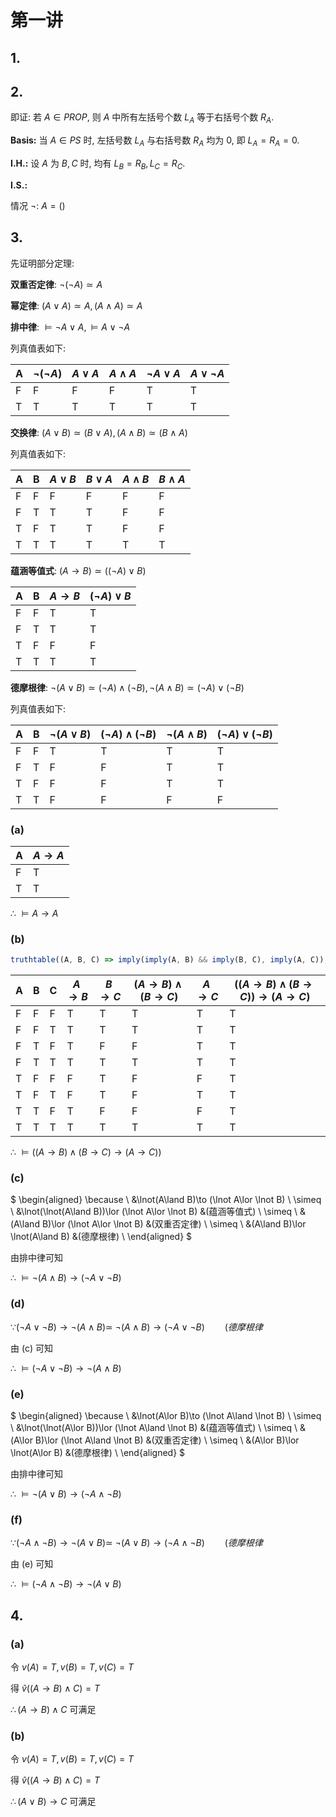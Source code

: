 # 第一讲

## 1.


## 2.

即证: 若 $A\in PROP$, 则 $A$ 中所有左括号个数 $L_A$ 等于右括号个数 $R_A$.

**Basis:** 当 $A\in PS$ 时, 左括号数 $L_A$ 与右括号数 $R_A$ 均为 $0$, 即 $L_A=R_A=0$.

**I.H.:** 设 $A$ 为 $B, C$ 时, 均有 $L_B=R_B, L_C=R_C$.

**I.S.:**

情况 $\lnot$: $A = ()$


## 3.

先证明部分定理:

**双重否定律**: $\lnot(\lnot A)\simeq A$

**幂定律**: $(A\lor A) \simeq A, (A\land A)\simeq A$

**排中律**: $\models\lnot A\lor A, \models A\lor \lnot A$

列真值表如下:

| A | $\lnot(\lnot A)$ | $A\lor A$ | $A\land A$ | $\lnot A\lor A$ | $A\lor \lnot A$ |
|---|---|---|---|---|---|
| F | F | F | F | T | T |
| T | T | T | T | T | T |

**交换律**: $(A\lor B) \simeq (B\lor A), (A\land B)\simeq (B\land A)$

列真值表如下:

| A | B | $A\lor B$ | $B\lor A$ | $A\land B$ | $B\land A$ |
|---|---|---|---|---|---|
| F | F | F | F | F | F |
| F | T | T | T | F | F |
| T | F | T | T | F | F |
| T | T | T | T | T | T |

**蕴涵等值式**: $(A\to B) \simeq ((\lnot A)\lor B)$

| A | B | $A\to B$ | $(\lnot A)\lor B$ |
|---|---|---|---|
| F | F | T | T |
| F | T | T | T |
| T | F | F | F |
| T | T | T | T |

**德摩根律**: $\lnot(A\lor B)\simeq (\lnot A) \land (\lnot B), \lnot(A\land B)\simeq (\lnot A) \lor (\lnot B)$

列真值表如下:

| A | B | $\lnot(A\lor B)$ | $(\lnot A) \land (\lnot B)$ | $\lnot(A\land B)$ | $(\lnot A) \lor (\lnot B)$ |
|---|---|---|---|---|---|
| F | F | T | T | T | T |
| F | T | F | F | T | T |
| T | F | F | F | T | T |
| T | T | F | F | F | F |

### (a)

| A | $A\to A$ |
|---|---|
| F | T |
| T | T |

$\therefore \ \models A\to A$

### (b)

``` javascript {hide}
truthtable((A, B, C) => imply(imply(A, B) && imply(B, C), imply(A, C)), ['A', 'B', 'C', 'D'], ['T', 'F'])
```

| A | B | C | $A\to B$ | $B\to C$ | $(A\to B)\land (B\to C)$ | $A\to C$ | $((A\to B)\land (B\to C))\to(A\to C)$ |
|---|---|---|---|---|---|---|---|
| F | F | F | T | T | T | T | T |
| F | F | T | T | T | T | T | T |
| F | T | F | T | F | F | T | T |
| F | T | T | T | T | T | T | T |
| T | F | F | F | T | F | F | T |
| T | F | T | F | T | F | T | T |
| T | T | F | T | F | F | F | T |
| T | T | T | T | T | T | T | T |

$\therefore \ \models((A\to B)\land (B\to C)\to (A\to C))$

### (c)

$
\begin{aligned}
\because \ &\lnot(A\land B)\to (\lnot A\lor \lnot B) \\
\simeq \ &\lnot(\lnot(A\land B))\lor (\lnot A\lor \lnot B) &(蕴涵等值式) \\
\simeq \ &(A\land B)\lor (\lnot A\lor \lnot B) &(双重否定律) \\
\simeq \ &(A\land B)\lor \lnot(A\land B) &(德摩根律) \\
\end{aligned}
$

由排中律可知

$\therefore \ \models \lnot(A\land B)\to (\lnot A\lor \lnot B)$

### (d)

$\because (\lnot A\lor \lnot B)\to \lnot(A\land B) \simeq \ \lnot(A\land B)\to (\lnot A\lor \lnot B) \qquad(德摩根律$

由 (c) 可知

$\therefore \ \models (\lnot A\lor \lnot B)\to \lnot(A\land B)$

### (e)

$
\begin{aligned}
\because \ &\lnot(A\lor B)\to (\lnot A\land \lnot B) \\
\simeq \ &\lnot(\lnot(A\lor B))\lor (\lnot A\land \lnot B) &(蕴涵等值式) \\
\simeq \ &(A\lor B)\lor (\lnot A\land \lnot B) &(双重否定律) \\
\simeq \ &(A\lor B)\lor \lnot(A\lor B) &(德摩根律) \\
\end{aligned}
$

由排中律可知

$\therefore \ \models \lnot(A\lor B)\to (\lnot A\land \lnot B)$

### (f)

$\because (\lnot A\land \lnot B)\to \lnot(A\lor B) \simeq \ \lnot(A\lor B)\to (\lnot A\land \lnot B) \qquad(德摩根律$

由 (e) 可知

$\therefore \ \models (\lnot A\land \lnot B)\to \lnot(A\lor B)$


## 4.

### (a)

令 $v(A)=T, v(B)=T, v(C)=T$

得 $\hat{v}((A\to B)\land C)=T$

$\therefore (A\to B)\land C$ 可满足

### (b)

令 $v(A)=T, v(B)=T, v(C)=T$

得 $\hat{v}((A\to B)\land C)=T$

$\therefore (A\lor B)\to C$ 可满足
